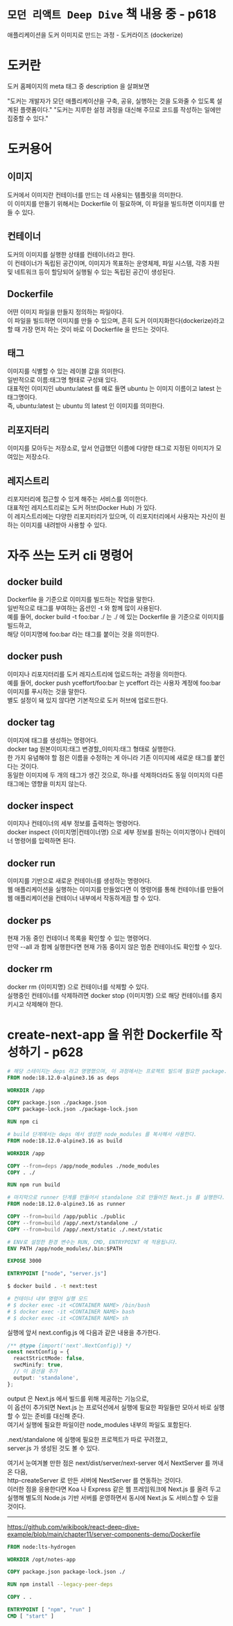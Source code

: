 # `모던 리액트 Deep Dive` 책 내용 중 - p618

애플리케이션을 도커 이미지로 만드는 과정 - 도커라이즈 (dockerize)

# 도커란

도커 홈페이지의 meta 태그 중 description 을 살펴보면

"도커는 개발자가 모던 애플리케이샨을 구축, 공유, 실행하는 것을 도와줄 수 있도록 설계된 플랫폼이다."
"도커는 지루한 설정 과정을 대신해 주므로 코드를 작성하는 일에만 집중할 수 있다."

# 도커용어

## 이미지

도커에서 이미지란 컨테이너를 만드는 데 사용되는 템플릿을 의미한다.  
이 이미지를 만들기 위해서는 Dockerfile 이 필요하며, 이 파일을 빌드하면 이미지를 만들 수 있다.

## 컨테이너

도커의 이미지를 실행한 상태를 컨테이너라고 한다.  
이 컨테이너가 독립된 공간이며, 이미지가 목표하는 운영체제, 파일 시스템, 각종 자원 및 네트워크 등이 할당되어 실행될 수 있는 독립된 공간이 생성된다.

## Dockerfile

어떤 이미지 파일을 만들지 정의하는 파일이다.  
이 파일을 빌드하면 이미지를 만들 수 있으며, 흔히 도커 이미지화한다(dockerize)라고 할 때 가장 먼저 하는 것이 바로 이 Dockerfile 을 만드는 것이다.

## 태그

이미지를 식별할 수 있는 레이블 값을 의미한다.  
일반적으로 이름:태그명 형태로 구성돼 있다.  
대표적인 이미지인 ubuntu:latest 를 예로 들면 ubuntu 는 이미지 이름이고 latest 는 태그명이다.  
즉, ubuntu:latest 는 ubuntu 의 latest 인 이미지를 의미한다.

## 리포지터리

이미지를 모아두는 저장소로, 앞서 언급했던 이름에 다양한 태그로 지정된 이미지가 모여있는 저장소다.

## 레지스트리

리포지터리에 접근할 수 있게 해주는 서비스를 의미한다.  
대표적인 레지스트리로는 도커 허브(Docker Hub) 가 있다.  
이 레지스트리에는 다양한 리포지터리가 있으며, 이 리포지터리에서 사용자는 자신이 원하는 이미지를 내려받아 사용할 수 있다.

# 자주 쓰는 도커 cli 명령어

## docker build

Dockerfile 을 기준으로 이미지를 빌드하는 작업을 말한다.  
일반적으로 태그를 부여하는 옵션인 -t 와 함께 많이 사용된다.  
예를 들어, docker build -t foo:bar ./ 는 ./ 에 있는 Dockerfile 을 기준으로 이미지를 빌드하고,  
해당 이미지명에 foo:bar 라는 태그를 붙이는 것을 의미한다.

## docker push

이미지나 리포지터리를 도커 레지스트리에 업로드하는 과정을 의미한다.  
예를 들어, docker push yceffort/foo:bar 는 yceffort 라는 사용자 계정에 foo:bar 이미지를 푸시하는 것을 말한다.  
별도 설정이 돼 있지 않다면 기본적으로 도커 허브에 업로드한다.

## docker tag

이미지에 태그를 생성하는 명령어다.  
docker tag 원본이미지:태그 변경할\_이미지:태그 형태로 실행한다.  
한 가지 유념해야 할 점은 이름을 수정하는 게 아니라 기존 이미지에 새로운 태그를 붙인다는 것이다.  
동일한 이미지에 두 개의 태그가 생긴 것으로, 하나를 삭제하더라도 동일 이미지의 다른 태그에는 영향을 미치지 않는다.

## docker inspect

이미지나 컨테이너의 세부 정보를 출력하는 명령어다.  
docker inspect {이미지명|컨테이너명} 으로 세부 정보를 원하는 이미지명이나 컨테이너 명령어를 입력하면 된다.

## docker run

이미지를 기반으로 새로운 컨테이너를 생성하는 명령어다.  
웹 애플리케이션을 실행하는 이미지를 만들었다면 이 명령어를 통해 컨테이너를 만들어 웹 애플리케이션을 컨테이너 내부에서 작동하게끔 할 수 있다.

## docker ps

현재 가동 중인 컨테이너 목록을 확인할 수 있는 명령어다.  
만약 --all 과 함께 실행한다면 현재 가동 중이지 않은 멈춘 컨테이너도 확인할 수 있다.

## docker rm

docker rm {이미지명} 으로 컨테이너를 삭제할 수 있다.  
실행중인 컨테이너를 삭제하려면 docker stop {이미지명} 으로 해당 컨테이너를 중지키시고 삭제해야 한다.

# create-next-app 을 위한 Dockerfile 작성하기 - p628

```dockerfile
# 해당 스테이지는 deps 라고 명명했으며, 이 과정에서는 프로젝트 빌드에 필요한 package.json, package-lock.json 을 설치해서 node_modules 를 생성한다.
FROM node:18.12.0-alpine3.16 as deps

WORKDIR /app

COPY package.json ./package.json
COPY package-lock.json ./package-lock.json

RUN npm ci

# build 단계에서는 deps 에서 생성한 node_modules 를 복사해서 사용한다.
FROM node:18.12.0-alpine3.16 as build

WORKDIR /app

COPY --from=deps /app/node_modules ./node_modules
COPY . ./

RUN npm run build

# 마지막으로 runner 단계를 만들어서 standalone 으로 만들어진 Next.js 를 실행한다.
FROM node:18.12.0-alpine3.16 as runner

COPY --from=build /app/public ./public
COPY --from=build /app/.next/standalone ./
COPY --from=build /app/.next/static ./.next/static

# ENV로 설정한 환경 변수는 RUN, CMD, ENTRYPOINT 에 적용됩니다.
ENV PATH /app/node_modules/.bin:$PATH

EXPOSE 3000

ENTRYPOINT ["node", "server.js"]
```

```bash
$ docker build . -t next:test
```

```bash
# 컨테이너 내부 명령어 실행 모드
# $ docker exec -it <CONTAINER NAME> /bin/bash
# $ docker exec -it <CONTAINER NAME> bash
# $ docker exec -it <CONTAINER NAME> sh
```

실행에 앞서 next.config.js 에 다음과 같은 내용을 추가한다.

```typescript
/** @type {import('next'.NextConfig)} */
const nextConfig = {
  reactStrictMode: false,
  swcMinify: true,
  // 이 옵션을 추가
  output: 'standalone',
};
```

output 은 Next.js 에서 빌드를 위해 제공하는 기능으로,  
이 옵션이 추가되면 Next.js 는 프로덕션에서 실행에 필요한 파일들만 모아서 바로 실행할 수 있는 준비를 대신해 준다.  
여기서 실행에 필요한 파일이란 node_modules 내부의 파일도 포함된다.

.next/standalone 에 실행에 필요한 프로젝트가 따로 꾸려졌고,  
server.js 가 생성된 것도 볼 수 있다.

여기서 눈여겨볼 만한 점은 next/dist/server/next-server 에서 NextServer 를 꺼내온 다음,  
http-createServer 로 만든 서버에 NextServer 를 연동하는 것이다.  
이러한 점을 응용한다면 Koa 나 Express 같은 웹 프레임워크에 Next.js 를 올려 두고 실행해 별도의 Node.js 기반 서버를 운영하면서 동시에 Next.js 도 서비스할 수 있을 것이다.

---

https://github.com/wikibook/react-deep-dive-example/blob/main/chapter11/server-components-demo/Dockerfile

```dockerfile
FROM node:lts-hydrogen

WORKDIR /opt/notes-app

COPY package.json package-lock.json ./

RUN npm install --legacy-peer-deps

COPY . .

ENTRYPOINT [ "npm", "run" ]
CMD [ "start" ]
```
